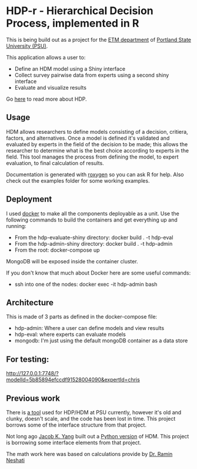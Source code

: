 # HDP-r - Hierarchical Decision Process, implemented in R

This is being build out as a project for the [ETM department](https://www.pdx.edu/engineering-technology-management/) of [Portland State University (PSU)](https://www.pdx.edu/).

This application allows a user to:

-	Define an HDM model using a Shiny interface
-	Collect survey pairwise data from experts using a second shiny interface
-	Evaluate and visualize results 

Go [here](https://en.wikipedia.org/wiki/Hierarchical_decision_process) to read more about HDP.

## Usage

HDM allows researchers to define models consisting of a decision, critiera, factors, and alternatives. Once a model is defined it's validated and evaluated by experts in the field of the decision to be made; this allows the researcher to determine what is the best choice according to experts in the field. This tool manages the process from defining the model, to expert evaluation, to final calculation of results. 

Documentation is generated with [roxygen](https://cran.r-project.org/web/packages/roxygen2/vignettes/roxygen2.html) so you can ask R for help.  Also check out the examples folder for some working examples.

## Deployment

I used [docker](https://www.docker.com/) to make all the components deployable as a unit. Use the following commands to build the containers and get everything up and running:

- From the hdp-evaluate-shiny directory: docker build . -t hdp-eval
- From the hdp-admin-shiny directory: docker build . -t hdp-admin
- From the root: docker-compose up

MongoDB will be exposed inside the container cluster. 

If you don't know that much about Docker here are some useful commands:

- ssh into one of the nodes: docker exec -it hdp-admin bash

## Architecture

This is made of 3 parts as defined in the docker-compose file:

- hdp-admin: Where a user can define models and view results
- hdp-eval: where experts can evaluate models
- mongodb: I'm just using the default mongoDB container as a data store

## For testing:

http://127.0.0.1:7748/?modelId=5b85894efccdf91528004090&expertId=chris

## Previous work

There is [a tool](http://research1.etm.pdx.edu/hdm2/) used for HDP/HDM at PSU currently, however it's old and clunky, doesn't scale, and the code has been lost in time. This project borrows some of the interface structure from that project.

Not long ago [Jacob K. Yang](https://github.com/yajacob) built out a [Python version](https://github.com/yajacob/hdm_project) of HDM.  This project is borrowing some interface elements from that project.

The math work here was based on calculations provide by [Dr. Ramin Neshati](https://www.linkedin.com/in/ramin-neshati-b8a635b/)

